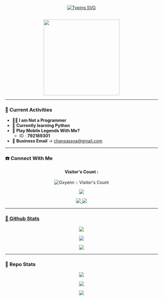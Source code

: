<div align="center">  
  <a href="https://instagram.com/syaaikoo">  
    <img src="https://readme-typing-svg.demolab.com?font=Fira+Code&weight=600&size=22&duration=4000&pause=1000&color=CB9DF0&center=true&vCenter=true&multiline=true&width=500&height=80&lines=Haiii%2C+aku+Airaa+Cheisyaa+%F0%9F%92%96;Salam+kenal+yaa!!+%F0%9F%98%8A" alt="Typing SVG" />  
  </a>  
  <br><br>  
  <p><img src="https://media.tenor.com/2roX3uxz_68AAAAM/anime-happy.gif" width="250"/>
  </p>
</div>  
  
---

### 🌸 Current Activities  
- 👩‍💻 **I am Not a Programmer**  
- 🌱 **Currently learning Python**  
- 🎯 **Play Mobile Legends With Me?**  
  - ID : **792189301**  
- 📧 **Business Email** → chansassya@gmail.com  
  
---

### ☎️ Connect With Me  
<h4 align="center">Visitor's Count :</h4>  
<p align="center"><img src="https://profile-counter.glitch.me/{Gxyenn}/count.svg" alt="Gxyenn :: Visitor's Count" /></p>  
<p align="center"><img src="https://count.getloli.com/get/@Gxyenn-github-readme?theme=rule34" /></p>  

<p align="center">  
  <a href="https://wa.me/6283877636168?text=mau_apa?"><img src="https://img.shields.io/badge/WhatsApp-25D366?style=for-the-badge&logo=whatsapp&logoColor=white" />  
  <a href="https://youtube.com/@Gxyenn"><img src="https://img.shields.io/badge/YouTube-Gxyenn-ff0000?style=for-the-badge&logo=youtube&logoColor=white" /><br>  
</p>  

---

### 🚀 Github Stats  

<p align="center">  
  <a href="https://github.com/Gxyenn">  
    <img src="https://github-readme-stats.vercel.app/api?username=Gxyenn&show_icons=true&theme=tokyonight&hide_border=true&bg_color=00000000">  
  </a>  
</p>  

<p align="center">  
  <a href="https://github.com/Gxyenn">  
    <img src="https://streak-stats.demolab.com/?user=Gxyenn&theme=tokyonight&hide_border=true&background=00000000">  
  </a>  
</p>  

<p align="center">  
  <a href="https://github.com/Gxyenn">  
    <img src="https://github-readme-stats.vercel.app/api/top-langs/?username=Gxyenn&theme=tokyonight&layout=compact&hide_border=true&bg_color=00000000">  
  </a>  
</p>  

---

### 🔭 Repo Stats  

<p align="center">  
  <a href="https://github.com/Gxyenn/Marine969">  
    <img src="https://github-readme-stats.vercel.app/api/pin/?username=Gxyenn&repo=Marine969&theme=tokyonight&hide_border=true">  
  </a>  
</p>  

<p align="center">  
  <a href="https://github.com/Gxyenn/VelyTools-DownWebSoucre">  
    <img src="https://github-readme-stats.vercel.app/api/pin/?username=Gxyenn&repo=VelyTools-DownWebSoucre&theme=tokyonight&hide_border=true">  
  </a>  
</p>  

<p align="center">  
  <a href="https://github.com/Gxyenn">  
    <img src="https://github-profile-trophy.vercel.app/?username=Gxyenn&theme=onedark&no-frame=true&margin-w=15">  
  </a>  
</p>
